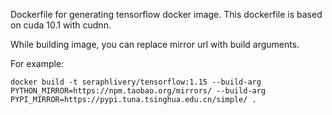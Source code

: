 Dockerfile for generating tensorflow docker image. This dockerfile is based on cuda 10.1 with cudnn.

While building image, you can replace mirror url with build arguments.

For example:

```
docker build -t seraphlivery/tensorflow:1.15 --build-arg PYTHON_MIRROR=https://npm.taobao.org/mirrors/ --build-arg PYPI_MIRROR=https://pypi.tuna.tsinghua.edu.cn/simple/ .
```
